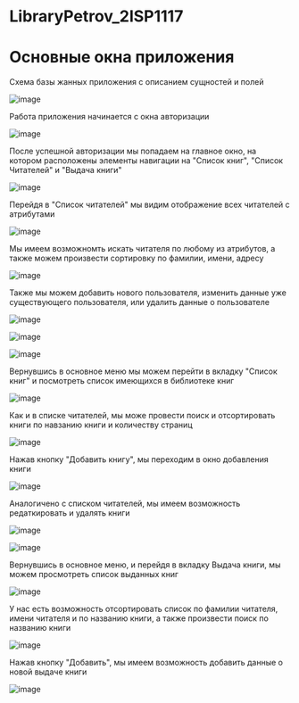 # LibraryPetrov_2ISP1117

<h1>Основные окна приложения</h1>

<p>Схема базы жанных приложения с описанием сущностей и полей</p>

![image](https://user-images.githubusercontent.com/79839858/154958258-fc43e004-3d79-43a6-9763-5dbb1477c150.png)

<p>Работа приложения начинается с окна авторизации</p>

![image](https://user-images.githubusercontent.com/79839858/154961218-0d5ab851-1952-48eb-97af-345ad283d7f5.png)

<p>После успешной авторизации мы попадаем на главное окно, на котором расположены элементы навигации на "Список книг", "Список Читателей" и "Выдача книги"</p>

![image](https://user-images.githubusercontent.com/79839858/154961526-4c0f05d2-023e-4747-9032-0fedce1b0585.png)

<p>Перейдя в "Список читателей" мы видим отображение всех читателей с атрибутами</p>

![image](https://user-images.githubusercontent.com/79839858/160528201-5bed5396-11c9-4443-af4a-a57e1e86341f.png)

<p>Мы имеем возможномть искать читателя по любому из атрибутов, а также можем произвести сортировку по фамилии, имени, адресу</p>

![image](https://user-images.githubusercontent.com/79839858/160528266-62d5e6d9-83d4-465b-bcb3-916722457366.png)

<p>Также мы можем добавить нового пользователя, изменить данные уже существующего пользователя, или удалить данные о пользователе</p>

![image](https://user-images.githubusercontent.com/79839858/154962469-ebc7a47a-5e9b-4366-8531-a145da5d02e2.png)

![image](https://user-images.githubusercontent.com/79839858/154962518-302b3382-15ac-4b64-814e-845f87c48aa8.png)

![image](https://user-images.githubusercontent.com/79839858/154962558-4ddf7eb2-18d7-4aef-b689-4924ca11eab7.png)

<p>Вернувшись в основное меню мы можем перейти в вкладку "Список книг" и посмотреть список имеющихся в библиотеке книг</p>

![image](https://user-images.githubusercontent.com/79839858/160528362-1e4174f0-fa93-42d7-b073-5abf0471deb6.png)

<p>Как и в списке читателей, мы може провести поиск и отсортировать книги по навзанию книги и количеству страниц</p>

![image](https://user-images.githubusercontent.com/79839858/160528647-e085981c-ac23-46a2-a5e4-17ed37d83b47.png)

<p>Нажав кнопку "Добавить книгу", мы переходим в окно добавления книги</p>

![image](https://user-images.githubusercontent.com/79839858/160528792-9a803acd-10cd-41c8-8631-f3b164b0c2e0.png)

<p>Аналогичено с списком читателей, мы имеем возможность редаткировать и удалять книги</p>

![image](https://user-images.githubusercontent.com/79839858/160528893-95ad7715-3eb1-43b7-b061-4fe4c6b7c0bd.png)

![image](https://user-images.githubusercontent.com/79839858/160528917-cf1ec72c-41c9-410b-abf3-8a5ce72d3161.png)

<p>Вернувшись в основное меню, и перейдя в вкладку Выдача книги, мы можем просмотреть список выданных книг</p>

![image](https://user-images.githubusercontent.com/79839858/160529061-c629b518-0f58-417d-ab0a-c25b5862121c.png)

<p>У нас есть возможность отсортировать список по фамилии читателя, имени читателя и по названию книги, а также произвести поиск по названию книги</p>

![image](https://user-images.githubusercontent.com/79839858/160529113-059571be-631a-47d4-b776-29ab8b6140e4.png)

<p>Нажав кнопку "Добавить", мы имеем возможность добавить данные о новой выдаче книги</p>

![image](https://user-images.githubusercontent.com/79839858/160529362-363fd6cb-ac54-499c-b906-f85a66b4e0fc.png)



